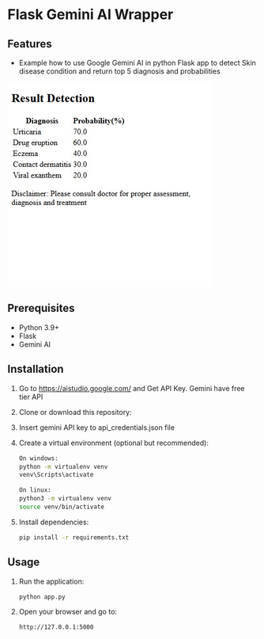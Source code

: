 # Flask Gemini AI Wrapper

## Features
- Example how to use Google Gemini AI in python Flask app to detect Skin disease condition and return top 5 diagnosis and probabilities

![Homepage Screenshot](static/example.jpg)

## Prerequisites
- Python 3.9+
- Flask
- Gemini AI

## Installation

1. Go to https://aistudio.google.com/ and Get API Key. Gemini have free tier API

2. Clone or download this repository:

3. Insert gemini API key to api_credentials.json file

4. Create a virtual environment (optional but recommended):
   ```sh
   On windows:
   python -m virtualenv venv
   venv\Scripts\activate
   ```
   ```sh
   On linux:
   python3 -m virtualenv venv
   source venv/bin/activate
   ```


5. Install dependencies:
   ```sh
   pip install -r requirements.txt
   ```

## Usage

1. Run the application:
   ```sh
   python app.py
   ```

2. Open your browser and go to:
   ```
   http://127.0.0.1:5000
   ```
